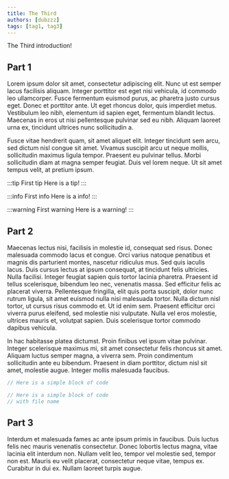```yaml
---
title: The Third
authors: [dubzzz]
tags: [tag1, tag3]
---
```


The Third introduction!

<!--truncate-->

## Part 1

Lorem ipsum dolor sit amet, consectetur adipiscing elit. Nunc ut est semper lacus facilisis aliquam. Integer porttitor est eget nisi vehicula, id commodo leo ullamcorper. Fusce fermentum euismod purus, ac pharetra justo cursus eget. Donec et porttitor ante. Ut eget rhoncus dolor, quis imperdiet metus. Vestibulum leo nibh, elementum id sapien eget, fermentum blandit lectus. Maecenas in eros ut nisi pellentesque pulvinar sed eu nibh. Aliquam laoreet urna ex, tincidunt ultrices nunc sollicitudin a.

Fusce vitae hendrerit quam, sit amet aliquet elit. Integer tincidunt sem arcu, sed dictum nisl congue sit amet. Vivamus suscipit arcu ut neque mollis, sollicitudin maximus ligula tempor. Praesent eu pulvinar tellus. Morbi sollicitudin diam at magna semper feugiat. Duis vel lorem neque. Ut sit amet tempus velit, at pretium ipsum.

:::tip First tip
Here is a tip!
:::

:::info First info
Here is a info!
:::

:::warning First warning
Here is a warning!
:::

## Part 2

Maecenas lectus nisi, facilisis in molestie id, consequat sed risus. Donec malesuada commodo lacus et congue. Orci varius natoque penatibus et magnis dis parturient montes, nascetur ridiculus mus. Sed quis iaculis lacus. Duis cursus lectus at ipsum consequat, at tincidunt felis ultricies. Nulla facilisi. Integer feugiat sapien quis tortor lacinia pharetra. Praesent id tellus scelerisque, bibendum leo nec, venenatis massa. Sed efficitur felis ac placerat viverra. Pellentesque fringilla, elit quis porta suscipit, dolor nunc rutrum ligula, sit amet euismod nulla nisi malesuada tortor. Nulla dictum nisl tortor, ut cursus risus commodo et. Ut id enim sem. Praesent efficitur orci viverra purus eleifend, sed molestie nisi vulputate. Nulla vel eros molestie, ultrices mauris et, volutpat sapien. Duis scelerisque tortor commodo dapibus vehicula.

In hac habitasse platea dictumst. Proin finibus vel ipsum vitae pulvinar. Integer scelerisque maximus mi, sit amet consectetur felis rhoncus sit amet. Aliquam luctus semper magna, a viverra sem. Proin condimentum sollicitudin ante eu bibendum. Praesent in diam porttitor, dictum nisl sit amet, molestie augue. Integer mollis malesuada faucibus.

```js
// Here is a simple block of code
```

```js title="my-file.js"
// Here is a simple block of code
// with file name
```

## Part 3

Interdum et malesuada fames ac ante ipsum primis in faucibus. Duis luctus felis nec mauris venenatis consectetur. Donec lobortis lectus magna, vitae lacinia elit interdum non. Nullam velit leo, tempor vel molestie sed, tempor non est. Mauris eu velit placerat, consectetur neque vitae, tempus ex. Curabitur in dui ex. Nullam laoreet turpis augue.
